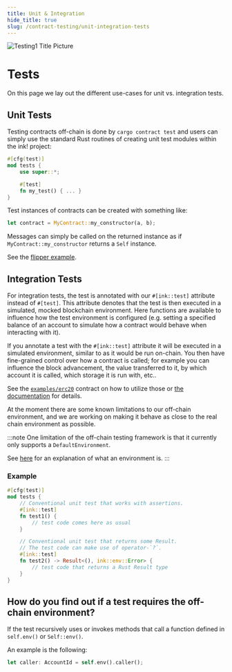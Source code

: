 ```yaml
---
title: Unit & Integration
hide_title: true
slug: /contract-testing/unit-integration-tests
---
```


![Testing1 Title Picture](/img/title/testing1.svg)

# Tests

On this page we lay out the different use-cases for unit vs. integration tests.

## Unit Tests

Testing contracts off-chain is done by `cargo contract test` and users can simply use the standard Rust
routines of creating unit test modules within the ink! project:

```rust
#[cfg(test)]
mod tests {
    use super::*;

    #[test]
    fn my_test() { ... }
}
```

Test instances of contracts can be created with something like:

```rust
let contract = MyContract::my_constructor(a, b);
```

Messages can simply be called on the returned instance as if `MyContract::my_constructor` returns a
`Self` instance.

See the [flipper example](https://github.com/use-ink/ink-examples/blob/main/flipper/lib.rs).

## Integration Tests

For integration tests, the test is annotated with our `#[ink::test]`
attribute instead of `#[test]`. This attribute denotes that
the test is then executed in a simulated, mocked blockchain environment.
Here functions are available to influence how the test environment
is configured (e.g. setting a specified balance of an account to
simulate how a contract would behave when interacting with it).

If you annotate a test with the `#[ink::test]` attribute it
will be executed in a simulated environment, similar to as it
would be run on-chain.
You then have fine-grained control over how a contract is called; 
for example you can influence the block advancement, the value transferred to it,
by which account it is called, which storage it is run with, etc..

See the [`examples/erc20`](https://github.com/use-ink/ink-examples/blob/main/erc20/lib.rs) contract on how to utilize those or [the documentation](https://use-ink.github.io/ink/ink/attr.test.html) for details.

At the moment there are some known limitations to our off-chain environment,
and we are working on making it behave as close to the real chain environment
as possible.

:::note
One limitation of the off-chain testing framework is that it
currently only supports a `DefaultEnvironment`.

See [here](../basics/environment.md) for an explanation of what an environment is.
:::

### Example

```rust
#[cfg(test)]
mod tests {
    // Conventional unit test that works with assertions.
    #[ink::test]
    fn test1() {
        // test code comes here as usual
    }

    // Conventional unit test that returns some Result.
    // The test code can make use of operator-`?`.
    #[ink::test]
    fn test2() -> Result<(), ink::env::Error> {
        // test code that returns a Rust Result type
    }
}
```

## How do you find out if a test requires the off-chain environment?

If the test recursively uses or invokes methods that call a function defined
in `self.env()` or `Self::env()`.

An example is the following:

```rust
let caller: AccountId = self.env().caller();
```
